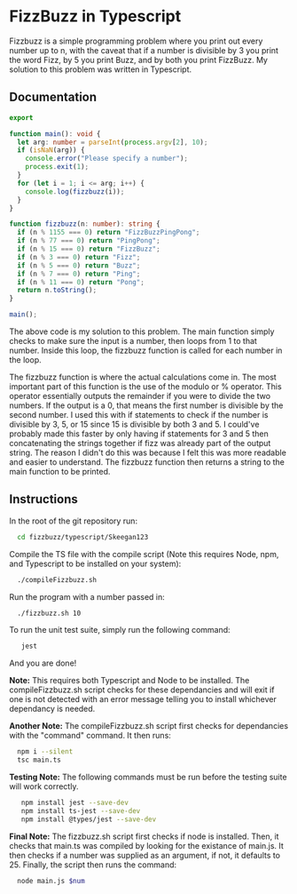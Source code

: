 
# FizzBuzz in Typescript

Fizzbuzz is a simple programming problem where you print out every number up to n, with the caveat that if a number is divisible by 3 you print the word Fizz, by 5 you print Buzz, and by both you print FizzBuzz. My solution to this problem was written in Typescript.


## Documentation

```typescript
export

function main(): void {
  let arg: number = parseInt(process.argv[2], 10);
  if (isNaN(arg)) {
    console.error("Please specify a number");
    process.exit(1);
  }
  for (let i = 1; i <= arg; i++) {
    console.log(fizzbuzz(i));
  }
}

function fizzbuzz(n: number): string {
  if (n % 1155 === 0) return "FizzBuzzPingPong";
  if (n % 77 === 0) return "PingPong";
  if (n % 15 === 0) return "FizzBuzz";
  if (n % 3 === 0) return "Fizz";
  if (n % 5 === 0) return "Buzz"; 
  if (n % 7 === 0) return "Ping";
  if (n % 11 === 0) return "Pong";
  return n.toString();
}

main();
```
The above code is my solution to this problem. The main function simply checks to make sure the input is a number, then loops from 1 to that number. Inside this loop, the fizzbuzz function is called for each number in the loop.

The fizzbuzz function is where the actual calculations come in. The most important part of this function is the use of the modulo or % operator. This operator essentially outputs the remainder if you were to divide the two numbers. If the output is a 0, that means the first number is divisible by the second number. I used this with if statements to check if the number is divisible by 3, 5, or 15 since 15 is divisible by both 3 and 5. I could've probably made this faster by only having if statements for 3 and 5 then concatenating the strings together if fizz was already part of the output string. The reason I didn't do this was because I felt this was more readable and easier to understand. The fizzbuzz function then returns a string to the main function to be printed.

## Instructions

In the root of the git repository run:

```bash
  cd fizzbuzz/typescript/Skeegan123
```

Compile the TS file with the compile script (Note this requires Node, npm, and Typescript to be installed on your system):

```bash
  ./compileFizzbuzz.sh
```

Run the program with a number passed in:

```bash
  ./fizzbuzz.sh 10
```

To run the unit test suite, simply run the following command:

```bash
   jest
```

And you are done!

**Note:** This requires both Typescript and Node to be installed. The compileFizzbuzz.sh script checks for these dependancies and will exit if one is not detected with an error message telling you to install whichever dependancy is needed.

**Another Note:** The compileFizzbuzz.sh script first checks for dependancies with the "command" command. It then runs:

```bash
  npm i --silent
  tsc main.ts
```

**Testing Note:** The following commands must be run before the testing 
suite will work correctly.

```bash
   npm install jest --save-dev
   npm install ts-jest --save-dev
   npm install @types/jest --save-dev
```

**Final Note:** The fizzbuzz.sh script first checks if node is installed. Then, it checks that main.ts was compiled by looking for the existance of main.js. It then checks if a number was supplied as an argument, if not, it defaults to 25. Finally, the script then runs the command:

```bash
  node main.js $num
```
